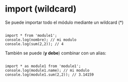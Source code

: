 # import (wildcard)

Se puede importar todo el módulo mediante un wildcard (*)

<pre><code>
import * from 'module1';
console.log(nombre); // mi modulo
console.log(sum(2,2)); // 4
</code></pre>

También se puede (**y debe**) combinar con un alias:
<pre><code>
import * as module1 from 'module1';
console.log(module1.name); // mi modulo
console.log(module1.sum(2,2)); // 3.14159
</code></pre>
